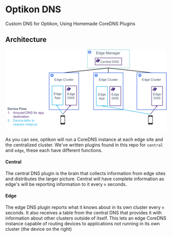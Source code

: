 # Optikon DNS

Custom DNS for Optikon, Using Homemade CoreDNS Plugins

## Architecture

![diagram](img/anycast.png)

As you can see, optikon will run a CoreDNS instance at each edge site and the centralized cluster. We've written plugins found in this repo for `central` and `edge`, these each have different functions.

#### Central
The central DNS plugin is the brain that collects information from edge sites and distributes the larger picture. Central will have complete information as edge's will be reporting information to it every `n` seconds.

#### Edge
The edge DNS plugin reports what it knows about in its own cluster every `n` seconds. It also receives a table from the central DNS that provides it with information about other clusters outside of itself. This lets an edge CoreDNS instance capable of routing devices to applications not running in its own cluster (the device on the right)
